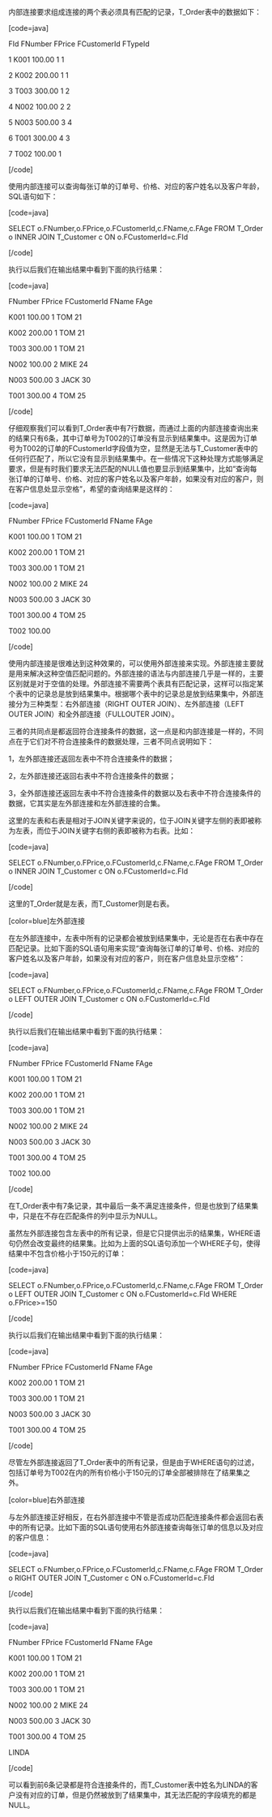 内部连接要求组成连接的两个表必须具有匹配的记录，T_Order表中的数据如下：
[code=java]
FId FNumber FPrice FCustomerId FTypeId
1 K001 100.00 1 1
2 K002 200.00 1 1
3 T003 300.00 1 2
4 N002 100.00 2 2
5 N003 500.00 3 4
6 T001 300.00 4 3
7 T002 100.00 <NULL> 1
[/code]
使用内部连接可以查询每张订单的订单号、价格、对应的客户姓名以及客户年龄，SQL语句如下：
[code=java]
SELECT o.FNumber,o.FPrice,o.FCustomerId,c.FName,c.FAge FROM T_Order o INNER JOIN T_Customer c ON o.FCustomerId=c.FId
[/code]
执行以后我们在输出结果中看到下面的执行结果：
[code=java]
FNumber FPrice FCustomerId FName FAge
K001 100.00 1 TOM 21
K002 200.00 1 TOM 21
T003 300.00 1 TOM 21
N002 100.00 2 MIKE 24
N003 500.00 3 JACK 30
T001 300.00 4 TOM 25
[/code]
仔细观察我们可以看到T_Order表中有7行数据，而通过上面的内部连接查询出来的结果只有6条，其中订单号为T002的订单没有显示到结果集中。这是因为订单号为T002的订单的FCustomerId字段值为空，显然是无法与T_Customer表中的任何行匹配了，所以它没有显示到结果集中。在一些情况下这种处理方式能够满足要求，但是有时我们要求无法匹配的NULL值也要显示到结果集中，比如“查询每张订单的订单号、价格、对应的客户姓名以及客户年龄，如果没有对应的客户，则在客户信息处显示空格”，希望的查询结果是这样的：
[code=java]
FNumber FPrice FCustomerId FName FAge
K001 100.00 1 TOM 21
K002 200.00 1 TOM 21
T003 300.00 1 TOM 21
N002 100.00 2 MIKE 24
N003 500.00 3 JACK 30
T001 300.00 4 TOM 25
T002 100.00 <NULL> <NULL> <NULL>
[/code]
使用内部连接是很难达到这种效果的，可以使用外部连接来实现。外部连接主要就是用来解决这种空值匹配问题的。外部连接的语法与内部连接几乎是一样的，主要区别就是对于空值的处理。外部连接不需要两个表具有匹配记录，这样可以指定某个表中的记录总是放到结果集中。根据哪个表中的记录总是放到结果集中，外部连接分为三种类型：右外部连接（RIGHT OUTER JOIN）、左外部连接（LEFT OUTER JOIN）和全外部连接（FULLOUTER JOIN）。
三者的共同点是都返回符合连接条件的数据，这一点是和内部连接是一样的，不同点在于它们对不符合连接条件的数据处理，三者不同点说明如下：
1，左外部连接还返回左表中不符合连接条件的数据；
2，左外部连接还返回右表中不符合连接条件的数据；
3，全外部连接还返回左表中不符合连接条件的数据以及右表中不符合连接条件的数据，它其实是左外部连接和左外部连接的合集。
这里的左表和右表是相对于JOIN关键字来说的，位于JOIN关键字左侧的表即被称为左表，而位于JOIN关键字右侧的表即被称为右表。比如：
[code=java]
SELECT o.FNumber,o.FPrice,o.FCustomerId,c.FName,c.FAge FROM T_Order o INNER JOIN T_Customer c ON o.FCustomerId=c.FId
[/code]
这里的T_Order就是左表，而T_Customer则是右表。
[color=blue]左外部连接
在左外部连接中，左表中所有的记录都会被放到结果集中，无论是否在右表中存在匹配记录。比如下面的SQL语句用来实现“查询每张订单的订单号、价格、对应的客户姓名以及客户年龄，如果没有对应的客户，则在客户信息处显示空格”：
[code=java]
SELECT o.FNumber,o.FPrice,o.FCustomerId,c.FName,c.FAge FROM T_Order o LEFT OUTER JOIN T_Customer c ON o.FCustomerId=c.FId
[/code]
执行以后我们在输出结果中看到下面的执行结果：
[code=java]
FNumber FPrice FCustomerId FName FAge
K001 100.00 1 TOM 21
K002 200.00 1 TOM 21
T003 300.00 1 TOM 21
N002 100.00 2 MIKE 24
N003 500.00 3 JACK 30
T001 300.00 4 TOM 25
T002 100.00 <NULL> <NULL> <NULL>
[/code]
在T_Order表中有7条记录，其中最后一条不满足连接条件，但是也放到了结果集中，只是在不存在匹配条件的列中显示为NULL。
虽然左外部连接包含左表中的所有记录，但是它只提供出示的结果集，WHERE语句仍然会改变最终的结果集。比如为上面的SQL语句添加一个WHERE子句，使得结果中不包含价格小于150元的订单：
[code=java]
SELECT o.FNumber,o.FPrice,o.FCustomerId,c.FName,c.FAge FROM T_Order o LEFT OUTER JOIN T_Customer c ON o.FCustomerId=c.FId WHERE o.FPrice>=150
[/code]
执行以后我们在输出结果中看到下面的执行结果：
[code=java]
FNumber FPrice FCustomerId FName FAge
K002 200.00 1 TOM 21
T003 300.00 1 TOM 21
N003 500.00 3 JACK 30
T001 300.00 4 TOM 25
[/code]
尽管左外部连接返回了T_Order表中的所有记录，但是由于WHERE语句的过滤，包括订单号为T002在内的所有价格小于150元的订单全部被排除在了结果集之外。
[color=blue]右外部连接
与左外部连接正好相反，在右外部连接中不管是否成功匹配连接条件都会返回右表中的所有记录。比如下面的SQL语句使用右外部连接查询每张订单的信息以及对应的客户信息：
[code=java]
SELECT o.FNumber,o.FPrice,o.FCustomerId,c.FName,c.FAge FROM T_Order o RIGHT OUTER JOIN T_Customer c ON o.FCustomerId=c.FId
[/code]
执行以后我们在输出结果中看到下面的执行结果：
[code=java]
FNumber FPrice FCustomerId FName FAge
K001 100.00 1 TOM 21
K002 200.00 1 TOM 21
T003 300.00 1 TOM 21
N002 100.00 2 MIKE 24
N003 500.00 3 JACK 30
T001 300.00 4 TOM 25
<NULL> <NULL> <NULL> LINDA <NULL>
[/code]
可以看到前6条记录都是符合连接条件的，而T_Customer表中姓名为LINDA的客户没有对应的订单，但是仍然被放到了结果集中，其无法匹配的字段填充的都是NULL。